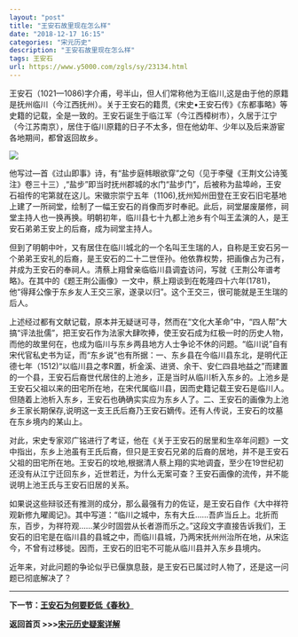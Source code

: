 ```yaml
---
layout: "post"
title: "王安石故里现在怎么样"
date: "2018-12-17 16:15"
categories: "宋元历史"
description: "王安石故里现在怎么样"
tags: 王安石
url: https://www.y5000.com/zgls/sy/23134.html
---
```






王安石（1021—1086)字介甫，号半山，但人们常称他为王临川,这是由于他的原籍是抚州临川（今江西抚州）。关于王安石的籍贯,《宋史•王安石传》《东都事略》等史籍的记载，全是一致的。王安石诞生于临江军（今江西樟树市），久居于江宁（今江苏南京），居住于临川原籍的日子不太多，但在他幼年、少年以及后来游宦各地期间，都曾返回故乡。

![](https://img.y5000.com/uploads/allimg/170628/8-1F62QH63KV.jpg)

他写过—首《过山即事》诗，有“盐步庭帏眼欲穿”之句（见于李璧《王荆文公诗笺注》卷三十三）,“盐步”即当时抚州郡城的水门“盐步门”，后被称为盐埠岭，王安石祖传的宅第就在这儿。宋徽宗崇宁五年（1106),抚州知州田登在王安石旧宅基地上建了一所祠堂，绘制了一幅王安石的肖像而岁时奉祀。此后，祠堂屡废屡修，祠堂主持人也一换再换。明朝初年，临川县七十九都上池乡有个叫王孟演的人，是王安石弟弟王安上的后裔，成为祠堂主持人。

但到了明朝中叶，又有居住在临川城北的一个名叫王生瑞的人，自称是王安石另一个弟弟王安礼的后裔，是王安石的二十二世侄孙。他依靠权势，把画像占为己有，并成为王安石的奉祠人。清蔡上翔曾亲临临川县调査访问，写就《王荆公年谱考略》。在其中的《题王荆公画像》一文中，蔡上翔谈到在乾隆四十六年(1781)，他“得拜公像于东乡友人王交三家，遂录以归”。这个王交三，很可能就是王生瑞的后人。

上述经过都有文献记载，原本并无疑谜可寻，然而在“文化大革命”中，“四人帮”大搞“评法批儒”，把王安石作为法家大肆吹捧，使王安石成为红极一时的历史人物，而他的故里何在，也成为临川与东乡两县地方人士争论不休的问题。“临川说”自有宋代官私史书为证，而“东乡说”也有所据：一、东乡县在今临川县东北，是明代正德七年（1512)“以临川县之孝R置，析金溪、进贤、余干、安仁四县地益之”而建置的一个县，王安石后裔世代居住的上池乡，正是当时从临川析入东乡的。上池乡是王安石父祖以来的田宅所在地，在宋代属临川县，因而史籍记载王安石是临川人。但随着上池析入东乡，王安石也确确实实应为东乡人了。二、王安石的画像为上池乡王家长期保存,说明这一支王氏后裔乃王安石嫡传。还有人传说，王安石的坟墓在东乡境内的某山上。

对此，宋史专家邓广铭进行了考证，他在《关于王安石的居里和生卒年问题》一文中指出，东乡上池虽有王氏后裔，但只是王安石兄弟的后裔的居地，并不是王安石父祖的田宅所在地。王安石的坟地,根据清人蔡上翔的实地调査，至少在19世纪初还没有从江宁迁回东乡，近世若迁，为什么无案可查？王安石画像的流传，并不能说明上池王氏与王安石旧居的关系。

如果说这些辩驳还有推测的成分，那么最强有力的佐证，是王安石自作《大中祥符观新修九曜阁记》。其中写道：“临川之城中，东有大丘……吾庐当丘上。北折而东，百步，为祥符观……某少时固尝从长者游而乐之。”这段文字直接告诉我们，王安石的旧宅是在临川县的县城之中，而临川县城，乃两宋抚州州治所在地，从宋迄今，不曾有过移徙。因而，王安石的旧宅不可能从临川县并入东乡县境内。

近年来，对此问题的争论似乎已偃旗息鼓，是王安石已属过时人物了，还是这一问题已彻底解决了？

* * *

**下一节：[王安石为何要贬低《春秋》](https://www.y5000.com/zgls/sy/23135.html)**

**返回首页 >>>[宋元历史疑案详解](https://www.y5000.com/zgls/sy/23199.html)**

